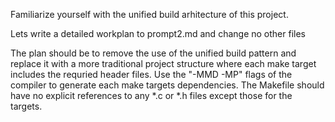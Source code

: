 Familiarize yourself with the unified build arhitecture of this project.

Lets write a detailed workplan to prompt2.md and change no other files

The plan should be to remove the use of the unified build pattern and replace it with a more traditional project structure where each make target includes the requried header files.  Use the "-MMD -MP" flags of the compiler to generate each make targets dependencies.  The Makefile should have no explicit references to any *.c or *.h files except those for the targets.
